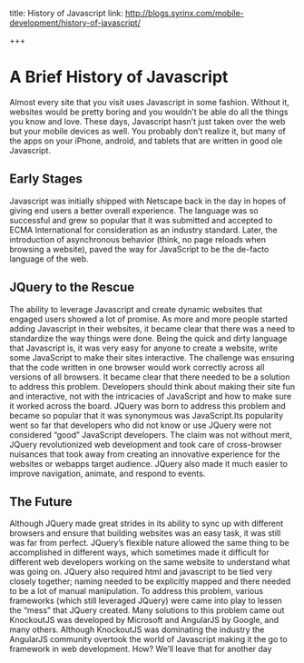 title: History of Javascript
link: http://blogs.syrinx.com/mobile-development/history-of-javascript/

+++


# A Brief History of Javascript

Almost every site that you visit uses Javascript in some fashion. Without it, websites would be pretty boring and you wouldn’t be able do all the things you know and love. These days, Javascript hasn’t just taken over the web but your mobile devices as well. You probably don’t realize it, but many of the apps on your iPhone, android, and tablets that are written in good ole Javascript.

## Early Stages

Javascript was initially shipped with Netscape back in the day in hopes of giving end users a better overall experience. The language was so successful and grew so popular that it was submitted and accepted to ECMA International for consideration as an industry standard. Later, the introduction of asynchronous behavior (think, no page reloads when browsing a website), paved the way for JavaScript to be the de-facto language of the web.

## JQuery to the Rescue

The ability to leverage Javascript and create dynamic websites that engaged users showed a lot of promise. As more and more people started adding Javascript in their websites, it became clear that there was a need to standardize the way things were done. Being the quick and dirty language that Javascript is, it was very easy for anyone to create a website, write some JavaScript to make their sites interactive. The challenge was ensuring that the code written in one browser would work correctly across all versions of all browsers. It became clear that there needed to be a solution to address this problem. Developers should think about making their site fun and interactive, not with the intricacies of JavaScript and how to make sure it worked across the board. JQuery was born to address this problem and became so popular that it was synonymous was JavaScript.Its popularity went so far that developers who did not know or use JQuery were not considered “good” JavaScript developers. The claim was not without merit, JQuery revolutionized web development and took care of cross-browser nuisances that took away from creating an innovative experience for the websites or webapps target audience. JQuery also made it much easier to improve navigation, animate, and respond to events.

## The Future

Although JQuery made great strides in its ability to sync up with different browsers and ensure that building websites was an easy task, it was still was far from perfect. JQuery’s flexible nature allowed the same thing to be accomplished in different ways, which sometimes made it difficult for different web developers working on the same website to understand what was going on. JQuery also required html and javascript to be tied very closely together; naming needed to be explicitly mapped and there needed to be a lot of manual manipulation. To address this problem, various frameworks (which still leveraged JQuery) were came into play to lessen the “mess” that JQuery created. Many solutions to this problem came out KnockoutJS was developed by Microsoft and AngularJS by Google, and many others. Although KnockoutJS was dominating the industry the AngularJS community overtook the world of Javascript making it the go to framework in web development. How? We’ll leave that for another day
